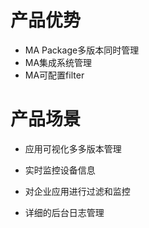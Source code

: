 
# 产品优势

* MA Package多版本同时管理
* MA集成系统管理
* MA可配置filter

# 产品场景

* 应用可视化多多版本管理
* 实时监控设备信息
* 对企业应用进行过滤和监控

* 详细的后台日志管理




